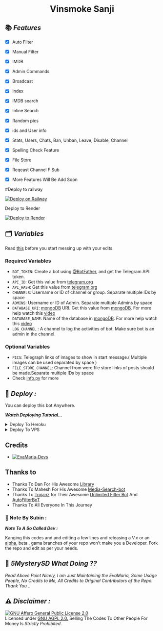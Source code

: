 
</p>
<h1 align="center">
  <b>Vinsmoke Sanji</b>
</h1>

## 📚 ***Features***

- [x] Auto Filter
- [x] Manual Filter
- [x] IMDB
- [x] Admin Commands
- [x] Broadcast
- [x] Index
- [x] IMDB search
- [x] Inline Search
- [x] Random pics
- [x] ids and User info 
- [x] Stats, Users, Chats, Ban, Unban, Leave, Disable, Channel
- [x] Spelling Check Feature
- [x] File Store
- [x] Reqeast Channel F Sub
- [x] More Features Will Be Add Soon


#Deploy to railway

[![Deploy on Railway](https://railway.app/button.svg)](https://railway.app/new/template/k3BT8S)

Deploy to Render

<a href="https://render.com/deploy?repo=https://github.com/FarzanGit/charlie">
  <img src="https://render.com/images/deploy-to-render-button.svg" alt="Deploy to Render">
</a>


## 🗂 ***Variables***

Read [this](https://telegram.dog/TeamEvamaria/12) before you start messing up with your edits.

### Required Variables
* `BOT_TOKEN`: Create a bot using [@BotFather](https://telegram.dog/BotFather), and get the Telegram API token.
* `API_ID`: Get this value from [telegram.org](https://my.telegram.org/apps)
* `API_HASH`: Get this value from [telegram.org](https://my.telegram.org/apps)
* `CHANNELS`: Username or ID of channel or group. Separate multiple IDs by space
* `ADMINS`: Username or ID of Admin. Separate multiple Admins by space
* `DATABASE_URI`: [mongoDB](https://www.mongodb.com) URI. Get this value from [mongoDB](https://www.mongodb.com). For more help watch this [video](https://youtu.be/1G1XwEOnxxo)
* `DATABASE_NAME`: Name of the database in [mongoDB](https://www.mongodb.com). For more help watch this [video](https://youtu.be/1G1XwEOnxxo)
* `LOG_CHANNEL` : A channel to log the activities of bot. Make sure bot is an admin in the channel.

### Optional Variables
* `PICS`: Telegraph links of images to show in start message.( Multiple images can be used separated by space )
* `FILE_STORE_CHANNEL`: Channel from were file store links of posts should be made.Separate multiple IDs by space
* Check [info.py](https://github.com/EvamariaTG/evamaria/blob/master/info.py) for more


## 📑 ***Deploy :***

You can deploy this bot Anywhere.

<i>**[Watch Deploying Tutorial...](https://youtu.be/1G1XwEOnxxo)**</i>

<details><summary>Deploy To Heroku</summary>
<p>
<br>
<a href="https://heroku.com/deploy?template=https://github.com/Pachuklp/filterbotreq">
  <img src="https://www.herokucdn.com/deploy/button.svg" alt="Deploy">
</a>
</p>
</details>

<details><summary>Deploy To VPS</summary>
<p>

```shell
git clone https://github.com/EvamariaTG/evamaria
#Install Packages
pip3 install -U -r requirements.txt
#Edit info.py with variables as given below then run bot
python3 bot.py
```

</p>
</details>


## Credits 
* [![EvaMaria-Devs](https://img.shields.io/static/v1?label=EvaMaria&message=Developers&color=critical)](https://telegram.dog/EvaMariaDevs)

## Thanks to
 - Thanks To Dan For His Awesome [Library](https://github.com/pyrogram/pyrogram)
 - Thanks To Mahesh For His Awesome [Media-Search-bot](https://github.com/Mahesh0253/Media-Search-bot)
 - Thanks To [Trojanz](https://github.com/trojanzhex) for Their Awesome [Unlimited Filter Bot](https://github.com/TroJanzHEX/Unlimited-Filter-Bot) And [AutoFilterBoT](https://github.com/trojanzhex/auto-filter-bot)
 - Thanks To All Everyone In This Journey

### 📝 Note By Subin : 
***Note To A So Called Dev :***

Kanging this codes and and editing a few lines and releasing a V.x  or an [alpha](https://telegram.dog/subin_works/204), beta , gama branches of your repo won't make you a Developer.
Fork the repo and edit as per your needs.

## 🛃 ***5MysterySD What Doing ??***
_Read Above Point Nicely, I am Just Maintaining the EvaMaria, Some Usage People, No Credits to Me, All Credits to Original Contributors of the Repo.
Thank You .._

## ⚠️ ***Disclaimer :***

[![GNU Affero General Public License 2.0](https://www.gnu.org/graphics/agplv3-155x51.png)](https://www.gnu.org/licenses/agpl-3.0.en.html#header)    
Licensed under [GNU AGPL 2.0.](https://github.com/EvamariaTG/evamaria/blob/master/LICENSE)
Selling The Codes To Other People For Money Is *Strictly Prohibited*.
